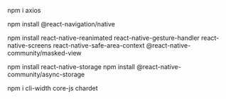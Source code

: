 npm i axios


npm install @react-navigation/native


npm install react-native-reanimated react-native-gesture-handler react-native-screens react-native-safe-area-context @react-native-community/masked-view


npm install react-native-storage
npm install @react-native-community/async-storage

npm i cli-width core-js chardet